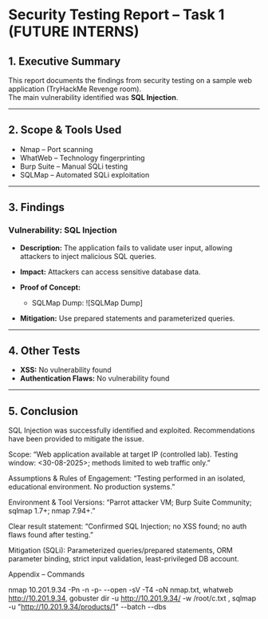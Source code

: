 # Security Testing Report – Task 1 (FUTURE INTERNS)

## 1. Executive Summary
This report documents the findings from security testing on a sample web application (TryHackMe Revenge room).  
The main vulnerability identified was **SQL Injection**.

---

## 2. Scope & Tools Used
- Nmap – Port scanning
- WhatWeb – Technology fingerprinting
- Burp Suite – Manual SQLi testing
- SQLMap – Automated SQLi exploitation

---

## 3. Findings

### Vulnerability: SQL Injection
- **Description:** The application fails to validate user input, allowing attackers to inject malicious SQL queries.
- **Impact:** Attackers can access sensitive database data.
- **Proof of Concept:**
    
    - SQLMap Dump: ![SQLMap Dump]
- **Mitigation:** Use prepared statements and parameterized queries.

---

## 4. Other Tests
- **XSS:** No vulnerability found
- **Authentication Flaws:** No vulnerability found

---

## 5. Conclusion
SQL Injection was successfully identified and exploited. Recommendations have been provided to mitigate the issue.


Scope: “Web application available at target IP (controlled lab). Testing window: <30-08-2025>; methods limited to web traffic only.”

Assumptions & Rules of Engagement: “Testing performed in an isolated, educational environment. No production systems.”

Environment & Tool Versions: “Parrot attacker VM; Burp Suite Community; sqlmap 1.7+; nmap 7.94+.”

Clear result statement: “Confirmed SQL Injection; no XSS found; no auth flaws found after testing.”

Mitigation (SQLi): Parameterized queries/prepared statements, ORM parameter binding, strict input validation, least-privileged DB account.

Appendix – Commands

nmap 10.201.9.34 -Pn -n -p- --open -sV -T4 -oN nmap.txt, 
 whatweb http://10.201.9.34, 
 gobuster dir -u http://10.201.9.34/ -w /root/c.txt ,
 sqlmap -u "http://10.201.9.34/products/1" --batch --dbs


